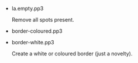 
- la.empty.pp3

  Remove all spots present.

- border-coloured.pp3
- border-white.pp3

  Create a white or coloured border (just a novelty).

